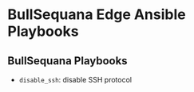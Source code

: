 # BullSequana Edge Ansible Playbooks
## <a name="playbooks"></a>BullSequana Playbooks
- `disable_ssh`: disable SSH protocol 